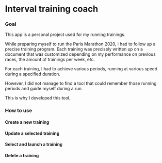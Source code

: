 # Interval training coach

### Goal 

This app is a personal project used for my running trainings.

While preparing myself to run the Paris Marathon 2020, I had to follow up a precise training program.
Each training was precisely written up on a document that was customized depending on my performance on previous races, the amount of trainings per week, etc.

For each training, I had to achieve various periods, running at various speed during a specified duration.

However, I did not manage to find a tool that could remember those running periods and guide myself during a run.

This is why I developed this tool.

### How to use

#### Create a new training

#### Update a selected training

#### Select and launch a training

#### Delete a training